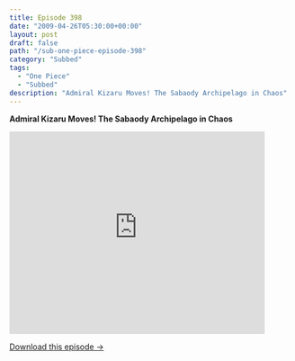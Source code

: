 ```yaml
---
title: Episode 398
date: "2009-04-26T05:30:00+00:00"
layout: post
draft: false
path: "/sub-one-piece-episode-398"
category: "Subbed"
tags:
  - "One Piece"
  - "Subbed"
description: "Admiral Kizaru Moves! The Sabaody Archipelago in Chaos"
---
```


**Admiral Kizaru Moves! The Sabaody Archipelago in Chaos**

<iframe width="640" height="360" src="https://www.rapidvideo.com/e/FXV110881I" frameborder="0" marginwidth=0 marginheight=0 scrolling=no allowfullscreen style="max-width:90%;"></iframe>

<a href="http://ouo.io/qs/eCodkFEQ?s=https://www.rapidvideo.com/d/FXV110881I" class="styled_a">Download this episode →</a>

